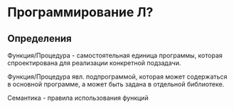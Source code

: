 # Программирование Л?

## Определения
Функция/Процедура - самостоятельная единица программы, которая спроектирована для реализации конкретной подзадачи.

Функция/Процедура явл. подпрограммой, которая может содержаться в основной программе, а может быть задана в отдельной библиотеке.

Семантика - правила использования функций


